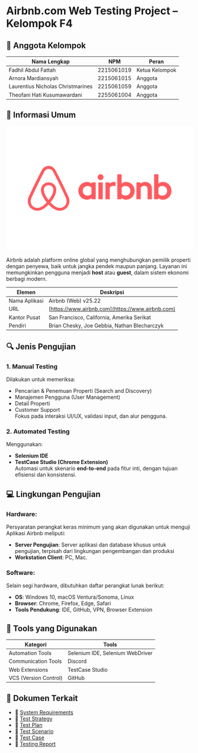 # Airbnb.com Web Testing Project – Kelompok F4

## 👥 Anggota Kelompok

| Nama Lengkap                         | NPM          | Peran         |
|-------------------------------------|--------------|----------------|
| Fadhil Abdul Fattah                 | 2215061019   | Ketua Kelompok |
| Arnora Mardiansyah                  | 2215061015   | Anggota        |
| Laurentius Nicholas Christmarines  | 2215061059   | Anggota        |
| Theofani Hati Kusumawardani        | 2255061004   | Anggota        |


## 🏢 Informasi Umum
![Airbnb Logo](./img/airbnblogo.png)

Airbnb adalah platform online global yang menghubungkan pemilik properti dengan penyewa, baik untuk jangka pendek maupun panjang. Layanan ini memungkinkan pengguna menjadi **host** atau **guest**, dalam sistem ekonomi berbagi modern.

| Elemen        | Deskripsi                                          |
|---------------|----------------------------------------------------|
| Nama Aplikasi | Airbnb (Web) v25.22                                |
| URL           | [https://www.airbnb.com](https://www.airbnb.com)  |
| Kantor Pusat  | San Francisco, California, Amerika Serikat         |
| Pendiri       | Brian Chesky, Joe Gebbia, Nathan Blecharczyk       |

## 🔍 Jenis Pengujian
### 1. Manual Testing
Dilakukan untuk memeriksa:
- Pencarian & Penemuan Properti (Search and Discovery)
- Manajemen Pengguna (User Management)
- Detail Properti
- Customer Support  
Fokus pada interaksi UI/UX, validasi input, dan alur pengguna.

### 2. Automated Testing
Menggunakan:
- **Selenium IDE**
- **TestCase Studio (Chrome Extension)**  
Automasi untuk skenario **end-to-end** pada fitur inti, dengan tujuan efisiensi dan konsistensi.

## 💻 Lingkungan Pengujian
### Hardware:
Persyaratan perangkat keras minimum yang akan digunakan untuk menguji Aplikasi Airbnb meliputi:
- **Server Pengujian**: Server aplikasi dan database khusus untuk pengujian, terpisah dari lingkungan pengembangan dan produksi
- **Workstation Client**: PC, Mac.

### Software:
Selain segi hardware, dibutuhkan daftar perangkat lunak berikut: 
- **OS**: Windows 10, macOS Ventura/Sonoma, Linux
- **Browser**: Chrome, Firefox, Edge, Safari
- **Tools Pendukung**: IDE, GitHub, VPN, Browser Extension

## 🧰 Tools yang Digunakan
| Kategori            | Tools                                   |
|---------------------|-----------------------------------------|
| Automation Tools    | Selenium IDE, Selenium WebDriver        |
| Communication Tools | Discord                                  |
| Web Extensions      | TestCase Studio                         |
| VCS (Version Control)| GitHub                                  |

## 📎 Dokumen Terkait

- 📄 [System Requirements](./System%20Requirement/kebutuhan-aplikasi-airbnb.md)
- 📄 [Test Strategy](#)
- 📄 [Test Plan](#)
- 📄 [Test Scenario](#)
- 📄 [Test Case](./Test%20Case/test-case-airbnb.docx.pdf)
- 📄 [Testing Report](/Testing%20Report/testing-report-airbnb.docx.pdf)
